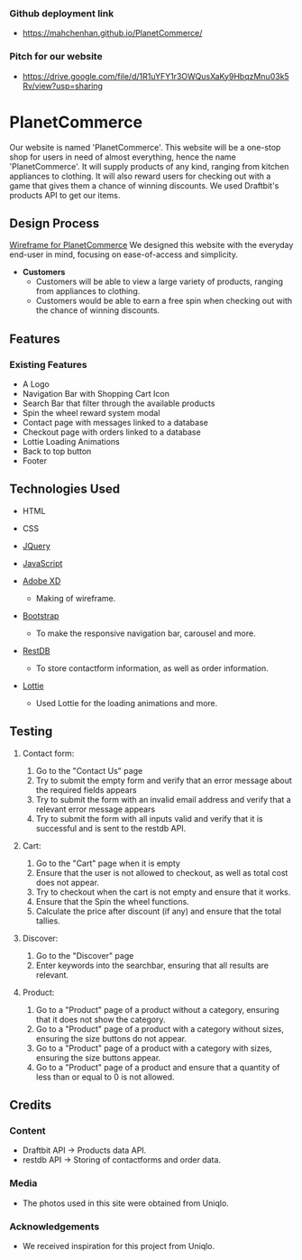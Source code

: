 ### Github deployment link
- https://mahchenhan.github.io/PlanetCommerce/
### Pitch for our website
- https://drive.google.com/file/d/1R1uYFY1r3OWQusXaKy9HbqzMnu03k5Rv/view?usp=sharing
# PlanetCommerce

Our website is named 'PlanetCommerce'. This website will be a one-stop shop for users in need of almost everything, hence the name 'PlanetCommerce'. It will supply products of any kind, ranging from kitchen appliances to clothing. It will also reward users for checking out with a game that gives them a chance of winning discounts. We used Draftbit's products API to get our items.
 
## Design Process
[Wireframe for PlanetCommerce](https://xd.adobe.com/view/72239bdd-a8ae-44e3-919f-be5d3f50a356-2770/)
We designed this website with the everyday end-user in mind, focusing on ease-of-access and simplicity. 
* **Customers**
    * Customers will be able to view a large variety of products, ranging from appliances to clothing.
    * Customers would be able to earn a free spin when checking out with the chance of winning discounts.

 
## Features
### Existing Features
- A Logo
- Navigation Bar with Shopping Cart Icon
- Search Bar that filter through the available products
- Spin the wheel reward system modal 
- Contact page with messages linked to a database
- Checkout page with orders linked to a database
- Lottie Loading Animations
- Back to top button
- Footer


## Technologies Used

- HTML 
- CSS

- [JQuery](https://jquery.com)
- [JavaScript](https://www.javascript.com/)
- [Adobe XD](https://www.adobe.com/sea/products/xd.html)
    - Making of wireframe.
- [Bootstrap](https://getbootstrap.com/)
    - To make the responsive navigation bar, carousel and more.
- [RestDB](https://restdb.io/) 
    - To store contactform information, as well as order information.
- [Lottie](https://lottiefiles.com/)
    - Used Lottie for the loading animations and more.

## Testing

1. Contact form:
    1. Go to the "Contact Us" page
    2. Try to submit the empty form and verify that an error message about the required fields appears
    3. Try to submit the form with an invalid email address and verify that a relevant error message appears
    4. Try to submit the form with all inputs valid and verify that it is successful and is sent to the restdb API.

2. Cart:
    1. Go to the "Cart" page when it is empty
    2. Ensure that the user is not allowed to checkout, as well as total cost does not appear.
    3. Try to checkout when the cart is not empty and ensure that it works.
    4. Ensure that the Spin the wheel functions.
    5. Calculate the price after discount (if any) and ensure that the total tallies.
   
3. Discover:
    1. Go to the "Discover" page 
    2. Enter keywords into the searchbar, ensuring that all results are relevant.

4. Product: 
    1. Go to a "Product" page of a product without a category, ensuring that it does not show the category.
    2. Go to a "Product" page of a product with a category without sizes, ensuring the size buttons do not appear.
    3. Go to a "Product" page of a product with a category with sizes, ensuring the size buttons appear.
    4. Go to a "Product" page of a product and ensure that a quantity of less than or equal to 0 is not allowed.
  
## Credits

### Content
- Draftbit API → Products data API.
- restdb API → Storing of contactforms and order data.

### Media
- The photos used in this site were obtained from Uniqlo.

### Acknowledgements
- We received inspiration for this project from Uniqlo.


